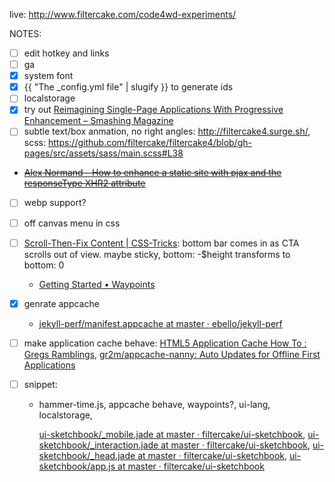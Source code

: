 live: http://www.filtercake.com/code4wd-experiments/



NOTES:

- [ ] edit hotkey and links
- [ ] ga
- [x] system font
- [x] {{ "The _config.yml file" | slugify }} to generate ids
- [ ] localstorage 
- [x] try out [Reimagining Single-Page Applications With Progressive Enhancement – Smashing Magazine](https://www.smashingmagazine.com/2015/12/reimagining-single-page-applications-progressive-enhancement/)
- [ ] subtle text/box anmation, no right angles: http://filtercake4.surge.sh/, scss: https://github.com/filtercake/filtercake4/blob/gh-pages/src/assets/sass/main.scss#L38
- ~~[Alex Normand - How to enhance a static site with pjax and the responseType XHR2 attribute](http://www.alexnormand.com/blog/2014/07/progressively-enhancing-a-static-site-with-pjax-and-responseType-XHR-attribute/)~~
- [ ] webp support?
- [ ] off canvas menu in css
- [ ] [Scroll-Then-Fix Content | CSS-Tricks](https://css-tricks.com/scroll-fix-content/): bottom bar comes in as CTA scrolls out of view. maybe sticky, bottom: -$height transforms to bottom: 0
    + [Getting Started • Waypoints](http://imakewebthings.com/waypoints/guides/getting-started/)
- [x] genrate appcache 
    + [jekyll-perf/manifest.appcache at master · ebello/jekyll-perf](https://github.com/ebello/jekyll-perf/blob/master/manifest.appcache)
- [ ] make application cache behave: [HTML5 Application Cache How To : Gregs Ramblings](https://gregsramblings.com/2012/05/28/html5-application-cache-how-to/), [gr2m/appcache-nanny: Auto Updates for Offline First Applications](https://github.com/gr2m/appcache-nanny)


- [ ] snippet: 
    - hammer-time.js, appcache behave, waypoints?, ui-lang, localstorage, 
    
      [ui-sketchbook/_mobile.jade at master · filtercake/ui-sketchbook](https://github.com/filtercake/ui-sketchbook/blob/master/_boilerplate/jade/_layouts-includes/_mobile.jade), [ui-sketchbook/_interaction.jade at master · filtercake/ui-sketchbook](https://github.com/filtercake/ui-sketchbook/blob/master/_boilerplate/jade/_layouts-includes/_interaction.jade), [ui-sketchbook/_head.jade at master · filtercake/ui-sketchbook](https://github.com/filtercake/ui-sketchbook/blob/master/_boilerplate/jade/_layouts-includes/_head.jade), [ui-sketchbook/app.js at master · filtercake/ui-sketchbook](https://github.com/filtercake/ui-sketchbook/blob/master/_boilerplate/js/app.js)
